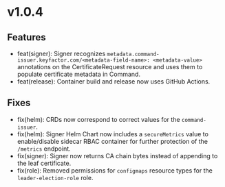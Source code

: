 # v1.0.4

## Features
* feat(signer): Signer recognizes `metadata.command-issuer.keyfactor.com/<metadata-field-name>: <metadata-value>` annotations on the CertificateRequest resource and uses them to populate certificate metadata in Command.
* feat(release): Container build and release now uses GitHub Actions.

## Fixes
* fix(helm): CRDs now correspond to correct values for the `command-issuer`.
* fix(helm): Signer Helm Chart now includes a `secureMetrics` value to enable/disable sidecar RBAC container for further protection of the `/metrics` endpoint.
* fix(signer): Signer now returns CA chain bytes instead of appending to the leaf certificate.
* fix(role): Removed permissions for `configmaps` resource types for the `leader-election-role` role.